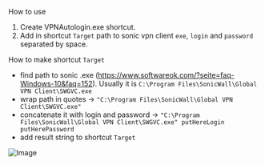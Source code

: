 How to use

1) Create VPNAutologin.exe shortcut.
2) Add in shortcut `Target` path to sonic vpn client `exe`, `login` and `password` separated by space.

How to make shortcut `Target`
- find path to sonic .exe (https://www.softwareok.com/?seite=faq-Windows-10&faq=152). Usually it is `C:\Program Files\SonicWall\Global VPN Client\SWGVC.exe`
- wrap path in quotes -> `"C:\Program Files\SonicWall\Global VPN Client\SWGVC.exe"`
- concatenate it with login and password -> `"C:\Program Files\SonicWall\Global VPN Client\SWGVC.exe" putHereLogin putHerePassword`
- add result string to shortcut `Target`

![Image](https://github.com/vnyTobii/SonicVpnAutologin/blob/master/Images/vpnShortcutTarget.png)
